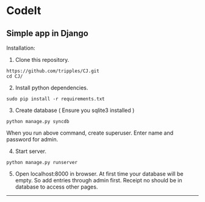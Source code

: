 CodeIt
======================================

Simple app in Django
------------------------------------------------------------

Installation:

1. Clone this repository.
```
https://github.com/tripples/CJ.git
cd CJ/
```

2. Install python dependencies.
```
sudo pip install -r requirements.txt
```

3. Create database ( Ensure you sqlite3 installed )
```
python manage.py syncdb
```
When you run above command, create superuser.
Enter name and password for admin.

4. Start server.
```
python manage.py runserver
```

5. Open localhost:8000 in browser.
At first time your database will be empty.
So add entries through admin first.
Receipt no should be in database to access other pages.

-----------------------------------------------------------------

